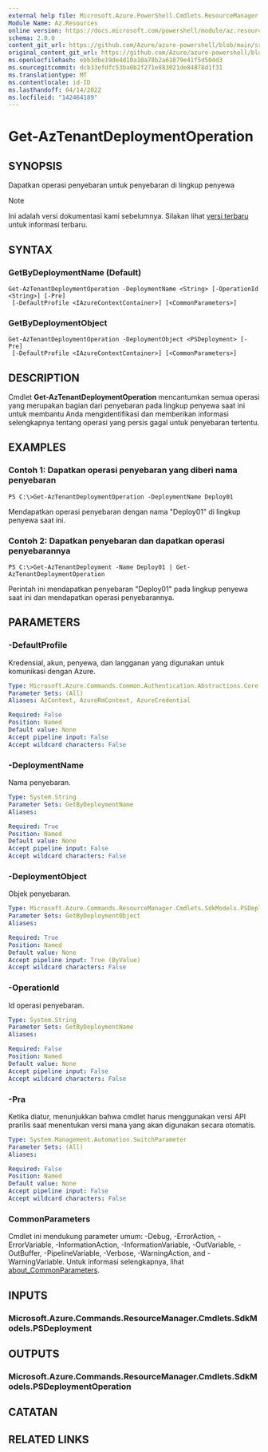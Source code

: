 ```yaml
---
external help file: Microsoft.Azure.PowerShell.Cmdlets.ResourceManager.dll-Help.xml
Module Name: Az.Resources
online version: https://docs.microsoft.com/powershell/module/az.resources/get-aztenantdeploymentoperation
schema: 2.0.0
content_git_url: https://github.com/Azure/azure-powershell/blob/main/src/Resources/Resources/help/Get-AzTenantDeploymentOperation.md
original_content_git_url: https://github.com/Azure/azure-powershell/blob/main/src/Resources/Resources/help/Get-AzTenantDeploymentOperation.md
ms.openlocfilehash: ebb3dbe19de4d10a10a78b2a61079e41f5d504d3
ms.sourcegitcommit: dcb33efdfc53ba0b2f271e883021de84878d1f31
ms.translationtype: MT
ms.contentlocale: id-ID
ms.lasthandoff: 04/14/2022
ms.locfileid: "142464189"
---
```

# Get-AzTenantDeploymentOperation

## SYNOPSIS
Dapatkan operasi penyebaran untuk penyebaran di lingkup penyewa

> [!NOTE]
>Ini adalah versi dokumentasi kami sebelumnya. Silakan lihat [versi terbaru](/powershell/module/az.resources/get-aztenantdeploymentoperation) untuk informasi terbaru.

## SYNTAX

### GetByDeploymentName (Default)
```
Get-AzTenantDeploymentOperation -DeploymentName <String> [-OperationId <String>] [-Pre]
 [-DefaultProfile <IAzureContextContainer>] [<CommonParameters>]
```

### GetByDeploymentObject
```
Get-AzTenantDeploymentOperation -DeploymentObject <PSDeployment> [-Pre]
 [-DefaultProfile <IAzureContextContainer>] [<CommonParameters>]
```

## DESCRIPTION
Cmdlet **Get-AzTenantDeploymentOperation** mencantumkan semua operasi yang merupakan bagian dari penyebaran pada lingkup penyewa saat ini untuk membantu Anda mengidentifikasi dan memberikan informasi selengkapnya tentang operasi yang persis gagal untuk penyebaran tertentu.

## EXAMPLES

### Contoh 1: Dapatkan operasi penyebaran yang diberi nama penyebaran
```
PS C:\>Get-AzTenantDeploymentOperation -DeploymentName Deploy01
```

Mendapatkan operasi penyebaran dengan nama "Deploy01" di lingkup penyewa saat ini.

### Contoh 2: Dapatkan penyebaran dan dapatkan operasi penyebarannya
```
PS C:\>Get-AzTenantDeployment -Name Deploy01 | Get-AzTenantDeploymentOperation
```

Perintah ini mendapatkan penyebaran "Deploy01" pada lingkup penyewa saat ini dan mendapatkan operasi penyebarannya.

## PARAMETERS

### -DefaultProfile
Kredensial, akun, penyewa, dan langganan yang digunakan untuk komunikasi dengan Azure.

```yaml
Type: Microsoft.Azure.Commands.Common.Authentication.Abstractions.Core.IAzureContextContainer
Parameter Sets: (All)
Aliases: AzContext, AzureRmContext, AzureCredential

Required: False
Position: Named
Default value: None
Accept pipeline input: False
Accept wildcard characters: False
```

### -DeploymentName
Nama penyebaran.

```yaml
Type: System.String
Parameter Sets: GetByDeploymentName
Aliases:

Required: True
Position: Named
Default value: None
Accept pipeline input: False
Accept wildcard characters: False
```

### -DeploymentObject
Objek penyebaran.

```yaml
Type: Microsoft.Azure.Commands.ResourceManager.Cmdlets.SdkModels.PSDeployment
Parameter Sets: GetByDeploymentObject
Aliases:

Required: True
Position: Named
Default value: None
Accept pipeline input: True (ByValue)
Accept wildcard characters: False
```

### -OperationId
Id operasi penyebaran.

```yaml
Type: System.String
Parameter Sets: GetByDeploymentName
Aliases:

Required: False
Position: Named
Default value: None
Accept pipeline input: False
Accept wildcard characters: False
```

### -Pra
Ketika diatur, menunjukkan bahwa cmdlet harus menggunakan versi API prarilis saat menentukan versi mana yang akan digunakan secara otomatis.

```yaml
Type: System.Management.Automation.SwitchParameter
Parameter Sets: (All)
Aliases:

Required: False
Position: Named
Default value: None
Accept pipeline input: False
Accept wildcard characters: False
```

### CommonParameters
Cmdlet ini mendukung parameter umum: -Debug, -ErrorAction, -ErrorVariable, -InformationAction, -InformationVariable, -OutVariable, -OutBuffer, -PipelineVariable, -Verbose, -WarningAction, and -WarningVariable. Untuk informasi selengkapnya, lihat [about_CommonParameters](http://go.microsoft.com/fwlink/?LinkID=113216).

## INPUTS

### Microsoft.Azure.Commands.ResourceManager.Cmdlets.SdkModels.PSDeployment

## OUTPUTS

### Microsoft.Azure.Commands.ResourceManager.Cmdlets.SdkModels.PSDeploymentOperation

## CATATAN

## RELATED LINKS

